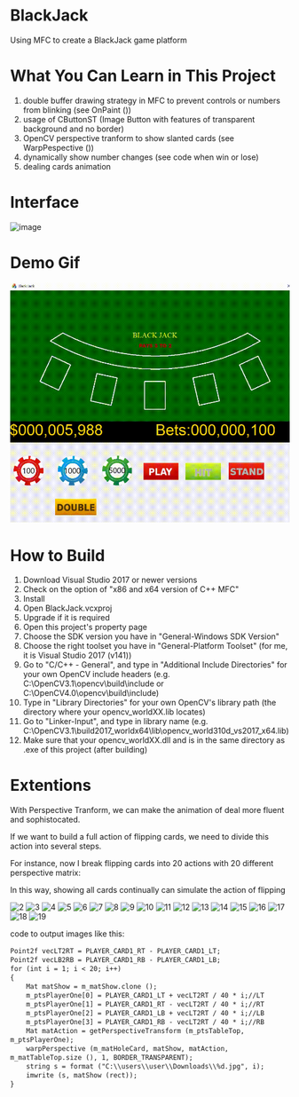 # BlackJack
Using MFC to create a BlackJack game platform

# What You Can Learn in This Project
1. double buffer drawing strategy in MFC to prevent controls or numbers from blinking (see OnPaint ())
2. usage of CButtonST (Image Button with features of transparent background and no border) 
3. OpenCV perspective tranform to show slanted cards (see WarpPespective ())
4. dynamically show number changes (see code when win or lose)
5. dealing cards animation

# Interface
![image](https://user-images.githubusercontent.com/104763587/188288051-1a41785f-8329-4320-9ca6-277cc1948388.png)

# Demo Gif
![image](https://github.com/DennisLiu1993/BlackJack/blob/main/BlackJack/BlackJack.gif)

# How to Build
1.	Download Visual Studio 2017 or newer versions
2.	Check on the option of "x86 and x64 version of C++ MFC"
3.	Install
4.	Open BlackJack.vcxproj
5.	Upgrade if it is required
6.	Open this project's property page
7.	Choose the SDK version you have in "General-Windows SDK Version"
8.	Choose the right toolset you have in "General-Platform Toolset" (for me, it is Visual Studio 2017 (v141))
9.	Go to "C/C++ - General", and type in "Additional Include Directories" for your own OpenCV include headers (e.g. C:\OpenCV3.1\opencv\build\include or C:\OpenCV4.0\opencv\build\include)
11.	Type in "Library Directories" for your own OpenCV's library path (the directory where your opencv_worldXX.lib locates)
12.	Go to "Linker-Input", and type in library name (e.g. C:\OpenCV3.1\build2017_worldx64\lib\opencv_world310d_vs2017_x64.lib)
13.	Make sure that your opencv_worldXX.dll and is in the same directory as .exe of this project (after building)

# Extentions
With Perspective Tranform, we can make the animation of deal more fluent and sophistocated.

If we want to build a full action of flipping cards, we need to divide this action into several steps.

For instance, now I break flipping cards into 20 actions with 20 different perspective matrix:

In this way, showing all cards continually can simulate the action of flipping

![2](https://user-images.githubusercontent.com/104763587/188575917-806237ab-1918-4f6d-b32d-9834fbcf6663.jpg)
![3](https://user-images.githubusercontent.com/104763587/188575931-00db9670-9c5b-4729-9e52-c25a78f3c66a.jpg)
![4](https://user-images.githubusercontent.com/104763587/188575933-2f38e80f-93f1-47ce-b647-eda11ca15c5a.jpg)
![5](https://user-images.githubusercontent.com/104763587/188575935-768acafc-80da-4b40-9170-90207f42df79.jpg)
![6](https://user-images.githubusercontent.com/104763587/188575938-21c20297-5794-47b0-afde-7a3ca9578f23.jpg)
![7](https://user-images.githubusercontent.com/104763587/188575941-0ba6d4c4-878b-46ff-9787-0af49ab9798c.jpg)
![8](https://user-images.githubusercontent.com/104763587/188575946-f83b76e9-30fe-4042-b4c3-6ce0294fb503.jpg)
![9](https://user-images.githubusercontent.com/104763587/188575949-2068043c-8de0-488f-ac38-976a2222c869.jpg)
![10](https://user-images.githubusercontent.com/104763587/188575950-a8302702-ccef-4165-9a12-b958db2a1e8e.jpg)
![11](https://user-images.githubusercontent.com/104763587/188575954-f5a280b9-7c5b-406d-8e16-dccd10ae2c89.jpg)
![12](https://user-images.githubusercontent.com/104763587/188575957-d6e3c397-b6c8-4ab4-8309-70e47b945731.jpg)
![13](https://user-images.githubusercontent.com/104763587/188575958-c802ad1c-7fec-4e5c-9be8-0a7b0c7b2935.jpg)
![14](https://user-images.githubusercontent.com/104763587/188575959-7d224321-7d85-4a44-81f8-d29363e1cb51.jpg)
![15](https://user-images.githubusercontent.com/104763587/188575960-527780cd-ebda-4894-864d-272248e6160c.jpg)
![16](https://user-images.githubusercontent.com/104763587/188575965-4bfd50f9-78b9-414c-8b61-b63acb559552.jpg)
![17](https://user-images.githubusercontent.com/104763587/188575969-f789481f-eebf-463d-bd32-12d58c762180.jpg)
![18](https://user-images.githubusercontent.com/104763587/188575973-0d93cfe8-c8bb-454d-88e8-fe7f75df4cfc.jpg)
![19](https://user-images.githubusercontent.com/104763587/188575976-ba97626a-dda2-4e39-a35a-0b0e13a1bd6c.jpg)

code to output images like this:

```
Point2f vecLT2RT = PLAYER_CARD1_RT - PLAYER_CARD1_LT;
Point2f vecLB2RB = PLAYER_CARD1_RB - PLAYER_CARD1_LB;
for (int i = 1; i < 20; i++)
{
	Mat matShow = m_matShow.clone ();
	m_ptsPlayerOne[0] = PLAYER_CARD1_LT + vecLT2RT / 40 * i;//LT
	m_ptsPlayerOne[1] = PLAYER_CARD1_RT - vecLT2RT / 40 * i;//RT
	m_ptsPlayerOne[2] = PLAYER_CARD1_LB + vecLT2RT / 40 * i;//LB
	m_ptsPlayerOne[3] = PLAYER_CARD1_RB - vecLT2RT / 40 * i;//RB
	Mat matAction = getPerspectiveTransform (m_ptsTableTop, m_ptsPlayerOne);
	warpPerspective (m_matHoleCard, matShow, matAction, m_matTableTop.size (), 1, BORDER_TRANSPARENT);
	string s = format ("C:\\users\\user\\Downloads\\%d.jpg", i);
	imwrite (s, matShow (rect));
}
```
